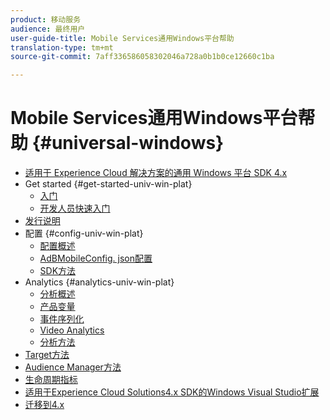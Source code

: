 ```yaml
---
product: 移动服务
audience: 最终用户
user-guide-title: Mobile Services通用Windows平台帮助
translation-type: tm+mt
source-git-commit: 7aff336586058302046a728a0b1b0ce12660c1ba

---
```



# Mobile Services通用Windows平台帮助 {#universal-windows}

+ [适用于 Experience Cloud 解决方案的通用 Windows 平台 SDK 4.x](overview.md)
+ Get started {#get-started-univ-win-plat}
   + [入门](c-getting-started/c-getting-started.md)
   + [开发人员快速入门](c-getting-started/dev-qs.md)
+ [发行说明](release-notes.md)
+ 配置 {#config-univ-win-plat}
   + [配置概述](c-configuration/c-configuration.md)
   + [AdBMobileConfig. json配置](c-configuration/c.json.md)
   + [SDK方法](c-configuration/methods.md)
+ Analytics {#analytics-univ-win-plat}
   + [分析概述](analytics/analytics.md)
   + [产品变量](analytics/products.md)
   + [事件序列化](analytics/event-serialization.md)
   + [Video Analytics](analytics/video-qs.md)
   + [分析方法](analytics/analytics-methods.md)
+ [Target方法](target/target-methods.md)
+ [Audience Manager方法](audiencemgmt/audience-manager-methods.md)
+ [生命周期指标](metrics.md)
+ [适用于Experience Cloud Solutions4.x SDK的Windows Visual Studio扩展](extensions/win-vse-4x.md)
+ [迁移到4.x](migration-v3.md)
